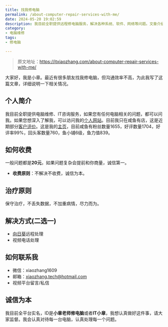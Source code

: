 ```yaml
---
title: 找我修电脑
permalink: /about-computer-repair-services-with-me/
date: 2024-05-20 19:02:59
description: 我目前全职提供远程修电脑服务，解决各种系统、软件、网络等问题。文章介绍了免费诊断、解决方式和联系方式。
category: 
- 电脑维修
tags:
- 修电脑

---
```


> 原文地址：<https://itxiaozhang.com/about-computer-repair-services-with-me/>  

大家好，我是小章。最近有很多朋友找我修电脑，但沟通效率不高，为此我写了这篇文章，详细说明一下相关情况。

## 个人简介

我目前全职提供电脑维修、IT咨询服务，如果您有任何电脑相关的问题，都可以问我。如果您想深入了解我，可以访问我的[个人网站](https://itxiaozhang.com)。目前我只在咸鱼有店，这是近期部分[客户评价](https://reviews.fixpc.cc/)。这是我的[主页](https://itxiaozhang.com/all-platform-homepages/)，目前咸鱼有粉丝数量1655，好评数量1704，好评率99%，回头客数量760，鱼小铺6级，鱼力值839。

## 如何收费

一般问题都是**20元**，如果问题复杂会提前和你商量，诚信第一。

- **收费原则**：不解决不收费，诚信为本。

## 治疗原则

保守治疗，不丢失数据，不加重病情，尽力而为。

## 解决方式(二选一)

- [向日葵](https://sunlogin.oray.com/)远程处理
- 视频电话处理

## 如何联系我

- 微信：xiaozhang1609
- 邮箱：<xiaozhang.tech@hotmail.com>
- 视频平台留言/私信

## 诚信为本

我目前全平台实名，ID是**小章老师修电脑**或者**IT小章**，我想认真做好这件事，请大家监督。我会认真对待每一台电脑，认真处理每一个问题。
